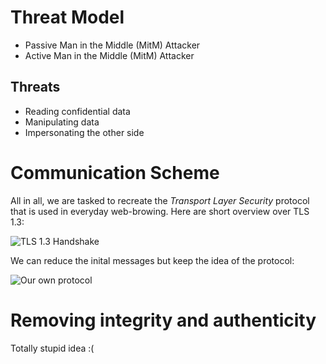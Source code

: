 # Threat Model

- Passive Man in the Middle (MitM) Attacker
- Active Man in the Middle (MitM) Attacker

## Threats

- Reading confidential data
- Manipulating data
- Impersonating the other side

# Communication Scheme

All in all, we are tasked to recreate the _Transport Layer Security_ protocol that is used in everyday web-browing. Here are short overview over TLS 1.3:

![TLS 1.3 Handshake](https://www.wolfssl.com/wordpress/wp-content/uploads/2018/05/graphicB.png)

We can reduce the inital messages but keep the idea of the protocol:

![Our own protocol]()

# Removing integrity and authenticity

Totally stupid idea :(
